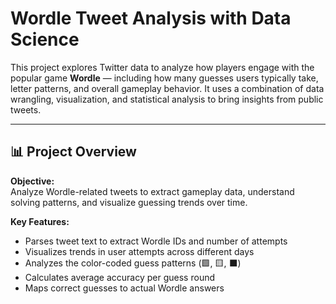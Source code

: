# Wordle Tweet Analysis with Data Science

This project explores Twitter data to analyze how players engage with the popular game **Wordle** — including how many guesses users typically take, letter patterns, and overall gameplay behavior. It uses a combination of data wrangling, visualization, and statistical analysis to bring insights from public tweets.

---

## 📊 Project Overview

**Objective:**  
Analyze Wordle-related tweets to extract gameplay data, understand solving patterns, and visualize guessing trends over time.

**Key Features:**
- Parses tweet text to extract Wordle IDs and number of attempts
- Visualizes trends in user attempts across different days
- Analyzes the color-coded guess patterns (🟩, 🟨, ⬛)
- Calculates average accuracy per guess round
- Maps correct guesses to actual Wordle answers

